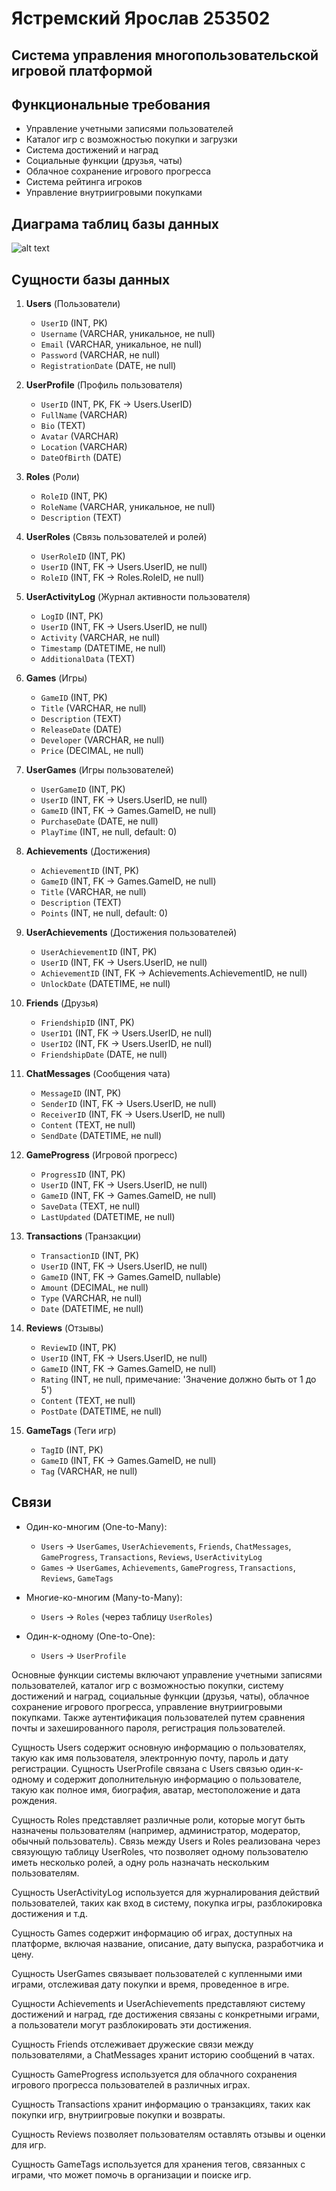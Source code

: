 # Ястремский Ярослав 253502

## Система управления многопользовательской игровой платформой

## Функциональные требования

- Управление учетными записями пользователей
- Каталог игр с возможностью покупки и загрузки
- Система достижений и наград
- Социальные функции (друзья, чаты)
- Облачное сохранение игрового прогресса
- Система рейтинга игроков
- Управление внутриигровыми покупками

## Диаграма таблиц базы данных
![alt text](https://github.com/whiteprincewithobsession/GamingPlatform/blob/main/diagram/diagram.png)

## Сущности базы данных

1. **Users** (Пользователи)
   - `UserID` (INT, PK)
   - `Username` (VARCHAR, уникальное, не null)
   - `Email` (VARCHAR, уникальное, не null)
   - `Password` (VARCHAR, не null)
   - `RegistrationDate` (DATE, не null)

2. **UserProfile** (Профиль пользователя)
   - `UserID` (INT, PK, FK -> Users.UserID)
   - `FullName` (VARCHAR)
   - `Bio` (TEXT)
   - `Avatar` (VARCHAR)
   - `Location` (VARCHAR)
   - `DateOfBirth` (DATE)

3. **Roles** (Роли)
   - `RoleID` (INT, PK)
   - `RoleName` (VARCHAR, уникальное, не null)
   - `Description` (TEXT)

4. **UserRoles** (Связь пользователей и ролей)
   - `UserRoleID` (INT, PK)
   - `UserID` (INT, FK -> Users.UserID, не null)
   - `RoleID` (INT, FK -> Roles.RoleID, не null)

5. **UserActivityLog** (Журнал активности пользователя)
   - `LogID` (INT, PK)
   - `UserID` (INT, FK -> Users.UserID, не null)
   - `Activity` (VARCHAR, не null)
   - `Timestamp` (DATETIME, не null)
   - `AdditionalData` (TEXT)

6. **Games** (Игры)
   - `GameID` (INT, PK)
   - `Title` (VARCHAR, не null)
   - `Description` (TEXT)
   - `ReleaseDate` (DATE)
   - `Developer` (VARCHAR, не null)
   - `Price` (DECIMAL, не null)

7. **UserGames** (Игры пользователей)
   - `UserGameID` (INT, PK)
   - `UserID` (INT, FK -> Users.UserID, не null)
   - `GameID` (INT, FK -> Games.GameID, не null)
   - `PurchaseDate` (DATE, не null)
   - `PlayTime` (INT, не null, default: 0)

8. **Achievements** (Достижения)
   - `AchievementID` (INT, PK)
   - `GameID` (INT, FK -> Games.GameID, не null)
   - `Title` (VARCHAR, не null)
   - `Description` (TEXT)
   - `Points` (INT, не null, default: 0)

9. **UserAchievements** (Достижения пользователей)
   - `UserAchievementID` (INT, PK)
   - `UserID` (INT, FK -> Users.UserID, не null)
   - `AchievementID` (INT, FK -> Achievements.AchievementID, не null)
   - `UnlockDate` (DATETIME, не null)

10. **Friends** (Друзья)
    - `FriendshipID` (INT, PK)
    - `UserID1` (INT, FK -> Users.UserID, не null)
    - `UserID2` (INT, FK -> Users.UserID, не null)
    - `FriendshipDate` (DATE, не null)

11. **ChatMessages** (Сообщения чата)
    - `MessageID` (INT, PK)
    - `SenderID` (INT, FK -> Users.UserID, не null)
    - `ReceiverID` (INT, FK -> Users.UserID, не null)
    - `Content` (TEXT, не null)
    - `SendDate` (DATETIME, не null)

12. **GameProgress** (Игровой прогресс)
    - `ProgressID` (INT, PK)
    - `UserID` (INT, FK -> Users.UserID, не null)
    - `GameID` (INT, FK -> Games.GameID, не null)
    - `SaveData` (TEXT, не null)
    - `LastUpdated` (DATETIME, не null)

13. **Transactions** (Транзакции)
    - `TransactionID` (INT, PK)
    - `UserID` (INT, FK -> Users.UserID, не null)
    - `GameID` (INT, FK -> Games.GameID, nullable)
    - `Amount` (DECIMAL, не null)
    - `Type` (VARCHAR, не null)
    - `Date` (DATETIME, не null)

14. **Reviews** (Отзывы)
    - `ReviewID` (INT, PK)
    - `UserID` (INT, FK -> Users.UserID, не null)
    - `GameID` (INT, FK -> Games.GameID, не null)
    - `Rating` (INT, не null, примечание: 'Значение должно быть от 1 до 5')
    - `Content` (TEXT, не null)
    - `PostDate` (DATETIME, не null)

15. **GameTags** (Теги игр)
    - `TagID` (INT, PK)
    - `GameID` (INT, FK -> Games.GameID, не null)
    - `Tag` (VARCHAR, не null)

## Связи

- Один-ко-многим (One-to-Many):
  - `Users` -> `UserGames`, `UserAchievements`, `Friends`, `ChatMessages`, `GameProgress`, `Transactions`, `Reviews`, `UserActivityLog`
  - `Games` -> `UserGames`, `Achievements`, `GameProgress`, `Transactions`, `Reviews`, `GameTags`

- Многие-ко-многим (Many-to-Many):
  - `Users` -> `Roles` (через таблицу `UserRoles`)

- Один-к-одному (One-to-One):
  - `Users` -> `UserProfile`

Основные функции системы включают управление учетными записями пользователей, каталог игр с возможностью покупки, систему достижений и наград, социальные функции (друзья, чаты), облачное сохранение игрового прогресса, управление внутриигровыми покупками. Также аутентификация пользователей путем сравнения почты и захешированного пароля, регистрация пользователей.

Сущность Users содержит основную информацию о пользователях, такую как имя пользователя, электронную почту, пароль и дату регистрации. Сущность UserProfile связана с Users связью один-к-одному и содержит дополнительную информацию о пользователе, такую как полное имя, биография, аватар, местоположение и дата рождения.

Сущность Roles представляет различные роли, которые могут быть назначены пользователям (например, администратор, модератор, обычный пользователь). Связь между Users и Roles реализована через связующую таблицу UserRoles, что позволяет одному пользователю иметь несколько ролей, а одну роль назначать нескольким пользователям.

Сущность UserActivityLog используется для журналирования действий пользователей, таких как вход в систему, покупка игры, разблокировка достижения и т.д.

Сущность Games содержит информацию об играх, доступных на платформе, включая название, описание, дату выпуска, разработчика и цену.

Сущность UserGames связывает пользователей с купленными ими играми, отслеживая дату покупки и время, проведенное в игре.

Сущности Achievements и UserAchievements представляют систему достижений и наград, где достижения связаны с конкретными играми, а пользователи могут разблокировать эти достижения.

Сущность Friends отслеживает дружеские связи между пользователями, а ChatMessages хранит историю сообщений в чатах.

Сущность GameProgress используется для облачного сохранения игрового прогресса пользователей в различных играх.

Сущность Transactions хранит информацию о транзакциях, таких как покупки игр, внутриигровые покупки и возвраты.

Сущность Reviews позволяет пользователям оставлять отзывы и оценки для игр.

Сущность GameTags используется для хранения тегов, связанных с играми, что может помочь в организации и поиске игр.
